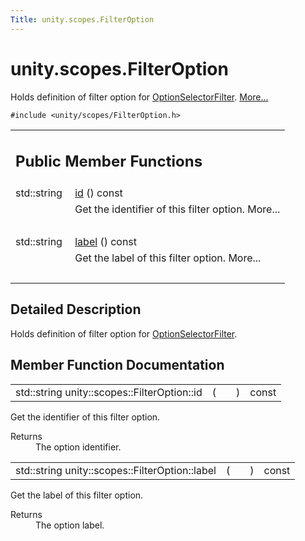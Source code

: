 ```yaml
---
Title: unity.scopes.FilterOption
---
```


# unity.scopes.FilterOption

<p>Holds definition of filter option for <a class="el" href="unity.scopes.OptionSelectorFilter.md" title="A selection filter that displays a list of choices and allows one or more of them to be selected...">OptionSelectorFilter</a>.  
<a href="#details">More...</a></p>
<p><code>#include &lt;unity/scopes/FilterOption.h&gt;</code></p>
<table class="memberdecls">
<tr class="heading"><td colspan="2"><h2 class="groupheader">
Public Member Functions</h2></td></tr>
<tr class="memitem:af85bb24c630335f26a201e5d78af4fec"><td class="memItemLeft" align="right" valign="top">std::string&#160;</td><td class="memItemRight" valign="bottom"><a class="el" href="#af85bb24c630335f26a201e5d78af4fec">id</a> () const </td></tr>
<tr class="memdesc:af85bb24c630335f26a201e5d78af4fec"><td class="mdescLeft">&#160;</td><td class="mdescRight">Get the identifier of this filter option.  More...<br /></td></tr>
<tr class="separator:af85bb24c630335f26a201e5d78af4fec"><td class="memSeparator" colspan="2">&#160;</td></tr>
<tr class="memitem:ac8b998f42e5dd144b235d8a8d1f38ab3"><td class="memItemLeft" align="right" valign="top">std::string&#160;</td><td class="memItemRight" valign="bottom"><a class="el" href="#ac8b998f42e5dd144b235d8a8d1f38ab3">label</a> () const </td></tr>
<tr class="memdesc:ac8b998f42e5dd144b235d8a8d1f38ab3"><td class="mdescLeft">&#160;</td><td class="mdescRight">Get the label of this filter option.  More...<br /></td></tr>
<tr class="separator:ac8b998f42e5dd144b235d8a8d1f38ab3"><td class="memSeparator" colspan="2">&#160;</td></tr>
</table>
<a name="details" id="details"></a><h2 class="groupheader">Detailed Description</h2>
<p>Holds definition of filter option for <a class="el" href="unity.scopes.OptionSelectorFilter.md" title="A selection filter that displays a list of choices and allows one or more of them to be selected...">OptionSelectorFilter</a>. </p>
<h2 class="groupheader">Member Function Documentation</h2>
<table class="memname">
<tr>
<td class="memname">std::string unity::scopes::FilterOption::id </td>
<td>(</td>
<td class="paramname"></td><td>)</td>
<td> const</td>
</tr>
</table>
<p>Get the identifier of this filter option. </p>
<dl class="section return"><dt>Returns</dt><dd>The option identifier. </dd></dl>
<table class="memname">
<tr>
<td class="memname">std::string unity::scopes::FilterOption::label </td>
<td>(</td>
<td class="paramname"></td><td>)</td>
<td> const</td>
</tr>
</table>
<p>Get the label of this filter option. </p>
<dl class="section return"><dt>Returns</dt><dd>The option label. </dd></dl>
